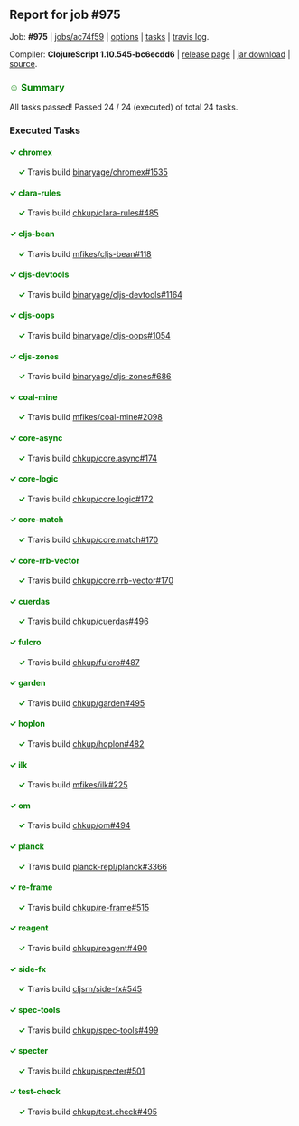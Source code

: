 ## Report for job #975

Job: **#975** | [jobs/ac74f59](https://github.com/cljs-oss/canary/commit/ac74f594aaf909cbc2e236430a14934483a2906d) | [options](options.edn) | [tasks](tasks.edn) | [travis log](https://travis-ci.org/cljs-oss/canary/builds/547554447).

Compiler: **ClojureScript 1.10.545-bc6ecdd6** | [release page](https://github.com/cljs-oss/canary/releases/tag/r1.10.545-bc6ecdd6) | [jar download](https://github.com/cljs-oss/canary/releases/download/r1.10.545-bc6ecdd6/clojurescript-1.10.545-bc6ecdd6.jar) | [source](https://github.com/clojure/clojurescript/commit/bc6ecdd6e53ccff42315ed747e34ace465def986).

### <b style='color:green'>☺ Summary</b>

All tasks passed! Passed 24 / 24 (executed) of total 24 tasks.

### Executed Tasks

#### <b style='color:green'>&#x2713; chromex</b>
&nbsp;&nbsp;&nbsp;&nbsp;<b style='color:green'>&#x2713;</b> Travis build [binaryage/chromex#1535](https://travis-ci.org/binaryage/chromex/builds/547555666)<br>

#### <b style='color:green'>&#x2713; clara-rules</b>
&nbsp;&nbsp;&nbsp;&nbsp;<b style='color:green'>&#x2713;</b> Travis build [chkup/clara-rules#485](https://travis-ci.org/chkup/clara-rules/builds/547555670)<br>

#### <b style='color:green'>&#x2713; cljs-bean</b>
&nbsp;&nbsp;&nbsp;&nbsp;<b style='color:green'>&#x2713;</b> Travis build [mfikes/cljs-bean#118](https://travis-ci.org/mfikes/cljs-bean/builds/547555668)<br>

#### <b style='color:green'>&#x2713; cljs-devtools</b>
&nbsp;&nbsp;&nbsp;&nbsp;<b style='color:green'>&#x2713;</b> Travis build [binaryage/cljs-devtools#1164](https://travis-ci.org/binaryage/cljs-devtools/builds/547555672)<br>

#### <b style='color:green'>&#x2713; cljs-oops</b>
&nbsp;&nbsp;&nbsp;&nbsp;<b style='color:green'>&#x2713;</b> Travis build [binaryage/cljs-oops#1054](https://travis-ci.org/binaryage/cljs-oops/builds/547555682)<br>

#### <b style='color:green'>&#x2713; cljs-zones</b>
&nbsp;&nbsp;&nbsp;&nbsp;<b style='color:green'>&#x2713;</b> Travis build [binaryage/cljs-zones#686](https://travis-ci.org/binaryage/cljs-zones/builds/547555688)<br>

#### <b style='color:green'>&#x2713; coal-mine</b>
&nbsp;&nbsp;&nbsp;&nbsp;<b style='color:green'>&#x2713;</b> Travis build [mfikes/coal-mine#2098](https://travis-ci.org/mfikes/coal-mine/builds/547555694)<br>

#### <b style='color:green'>&#x2713; core-async</b>
&nbsp;&nbsp;&nbsp;&nbsp;<b style='color:green'>&#x2713;</b> Travis build [chkup/core.async#174](https://travis-ci.org/chkup/core.async/builds/547555700)<br>

#### <b style='color:green'>&#x2713; core-logic</b>
&nbsp;&nbsp;&nbsp;&nbsp;<b style='color:green'>&#x2713;</b> Travis build [chkup/core.logic#172](https://travis-ci.org/chkup/core.logic/builds/547555702)<br>

#### <b style='color:green'>&#x2713; core-match</b>
&nbsp;&nbsp;&nbsp;&nbsp;<b style='color:green'>&#x2713;</b> Travis build [chkup/core.match#170](https://travis-ci.org/chkup/core.match/builds/547555712)<br>

#### <b style='color:green'>&#x2713; core-rrb-vector</b>
&nbsp;&nbsp;&nbsp;&nbsp;<b style='color:green'>&#x2713;</b> Travis build [chkup/core.rrb-vector#170](https://travis-ci.org/chkup/core.rrb-vector/builds/547555721)<br>

#### <b style='color:green'>&#x2713; cuerdas</b>
&nbsp;&nbsp;&nbsp;&nbsp;<b style='color:green'>&#x2713;</b> Travis build [chkup/cuerdas#496](https://travis-ci.org/chkup/cuerdas/builds/547555738)<br>

#### <b style='color:green'>&#x2713; fulcro</b>
&nbsp;&nbsp;&nbsp;&nbsp;<b style='color:green'>&#x2713;</b> Travis build [chkup/fulcro#487](https://travis-ci.org/chkup/fulcro/builds/547555759)<br>

#### <b style='color:green'>&#x2713; garden</b>
&nbsp;&nbsp;&nbsp;&nbsp;<b style='color:green'>&#x2713;</b> Travis build [chkup/garden#495](https://travis-ci.org/chkup/garden/builds/547555916)<br>

#### <b style='color:green'>&#x2713; hoplon</b>
&nbsp;&nbsp;&nbsp;&nbsp;<b style='color:green'>&#x2713;</b> Travis build [chkup/hoplon#482](https://travis-ci.org/chkup/hoplon/builds/547555777)<br>

#### <b style='color:green'>&#x2713; ilk</b>
&nbsp;&nbsp;&nbsp;&nbsp;<b style='color:green'>&#x2713;</b> Travis build [mfikes/ilk#225](https://travis-ci.org/mfikes/ilk/builds/547555906)<br>

#### <b style='color:green'>&#x2713; om</b>
&nbsp;&nbsp;&nbsp;&nbsp;<b style='color:green'>&#x2713;</b> Travis build [chkup/om#494](https://travis-ci.org/chkup/om/builds/547555849)<br>

#### <b style='color:green'>&#x2713; planck</b>
&nbsp;&nbsp;&nbsp;&nbsp;<b style='color:green'>&#x2713;</b> Travis build [planck-repl/planck#3366](https://travis-ci.org/planck-repl/planck/builds/547555920)<br>

#### <b style='color:green'>&#x2713; re-frame</b>
&nbsp;&nbsp;&nbsp;&nbsp;<b style='color:green'>&#x2713;</b> Travis build [chkup/re-frame#515](https://travis-ci.org/chkup/re-frame/builds/547555895)<br>

#### <b style='color:green'>&#x2713; reagent</b>
&nbsp;&nbsp;&nbsp;&nbsp;<b style='color:green'>&#x2713;</b> Travis build [chkup/reagent#490](https://travis-ci.org/chkup/reagent/builds/547555784)<br>

#### <b style='color:green'>&#x2713; side-fx</b>
&nbsp;&nbsp;&nbsp;&nbsp;<b style='color:green'>&#x2713;</b> Travis build [cljsrn/side-fx#545](https://travis-ci.org/cljsrn/side-fx/builds/547555838)<br>

#### <b style='color:green'>&#x2713; spec-tools</b>
&nbsp;&nbsp;&nbsp;&nbsp;<b style='color:green'>&#x2713;</b> Travis build [chkup/spec-tools#499](https://travis-ci.org/chkup/spec-tools/builds/547555808)<br>

#### <b style='color:green'>&#x2713; specter</b>
&nbsp;&nbsp;&nbsp;&nbsp;<b style='color:green'>&#x2713;</b> Travis build [chkup/specter#501](https://travis-ci.org/chkup/specter/builds/547555900)<br>

#### <b style='color:green'>&#x2713; test-check</b>
&nbsp;&nbsp;&nbsp;&nbsp;<b style='color:green'>&#x2713;</b> Travis build [chkup/test.check#495](https://travis-ci.org/chkup/test.check/builds/547555819)<br>